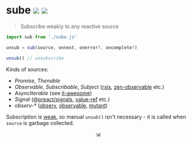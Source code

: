 # sube <a href="https://github.com/spectjs/sube/actions/workflows/test.yml"><img src="https://github.com/spectjs/sube/actions/workflows/test.yml/badge.svg"/></a> <a href="http://npmjs.org/sube"><img src="https://img.shields.io/npm/v/sube"/></a>

> Subscribe weakly to any reactive source

```js
import sub from './sube.js'

unsub = sub(source, onnext, onerror?, oncomplete?)

unsub() // unsubscribe
```

Kinds of sources:

* _Promise_, _Thenable_
* _Observable_, _Subscribable_, _Subject_ ([rxjs](https://ghub.io/rxjs), [zen-observable](https://github.com/zenparsing/zen-observable) etc.)
* _AsyncIterable_ (see [it-awesome](https://github.com/alanshaw/it-awesome))
* _Signal_ ([@preact/signals](https://ghub.io/@preact/signals), [value-ref](https://ghub.io/value-ref) etc.)
* _observ-\*_ ([observ](https://www.npmjs.com/package/observ), [observable](https://www.npmjs.com/package/observable), [mutant](https://www.npmjs.com/package/mutant))

Subscription is [weak](https://v8.dev/features/weak-references), so manual `unsub()` isn't necessary - it is called when `source` is garbage collected.

<p align="center">🕉<p>
